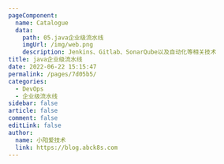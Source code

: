 ```yaml
---
pageComponent:
  name: Catalogue
  data:
    path: 05.java企业级流水线
    imgUrl: /img/web.png
    description: Jenkins、Gitlab、SonarQube以及自动化等相关技术
title: java企业级流水线
date: 2022-06-22 15:15:47
permalink: /pages/7d05b5/
categories:
  - DevOps
  - 企业级流水线
sidebar: false
article: false
comment: false
editLink: false
author: 
  name: 小阳爱技术
  link: https://blog.abck8s.com
---
```


